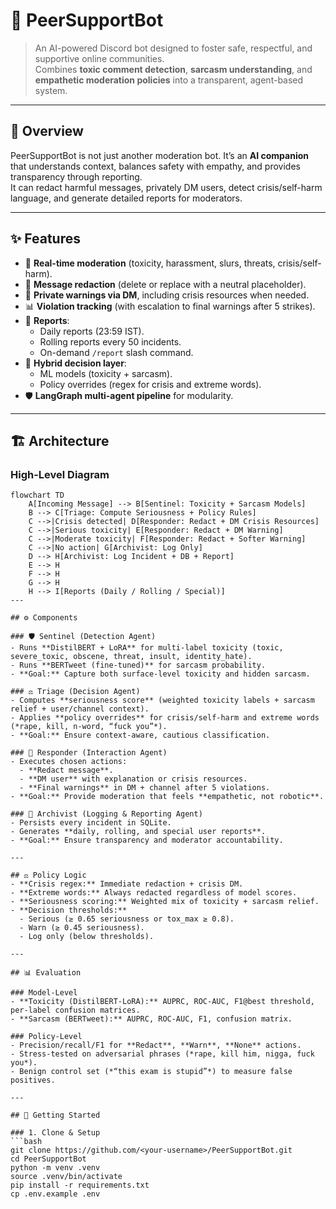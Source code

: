 # 🤖 PeerSupportBot

> An AI-powered Discord bot designed to foster safe, respectful, and supportive online communities.  
> Combines **toxic comment detection**, **sarcasm understanding**, and **empathetic moderation policies** into a transparent, agent-based system.

---

## 📖 Overview
PeerSupportBot is not just another moderation bot. It’s an **AI companion** that understands context, balances safety with empathy, and provides transparency through reporting.  
It can redact harmful messages, privately DM users, detect crisis/self-harm language, and generate detailed reports for moderators.

---

## ✨ Features
- 🔎 **Real-time moderation** (toxicity, harassment, slurs, threats, crisis/self-harm).
- 📝 **Message redaction** (delete or replace with a neutral placeholder).
- 📩 **Private warnings via DM**, including crisis resources when needed.
- 📊 **Violation tracking** (with escalation to final warnings after 5 strikes).
- 📅 **Reports**:
  - Daily reports (23:59 IST).
  - Rolling reports every 50 incidents.
  - On-demand `/report` slash command.
- 🧩 **Hybrid decision layer**:
  - ML models (toxicity + sarcasm).
  - Policy overrides (regex for crisis and extreme words).
- 🛡️ **LangGraph multi-agent pipeline** for modularity.

---

## 🏗️ Architecture

### High-Level Diagram
```mermaid
flowchart TD
    A[Incoming Message] --> B[Sentinel: Toxicity + Sarcasm Models]
    B --> C[Triage: Compute Seriousness + Policy Rules]
    C -->|Crisis detected| D[Responder: Redact + DM Crisis Resources]
    C -->|Serious toxicity| E[Responder: Redact + DM Warning]
    C -->|Moderate toxicity| F[Responder: Redact + Softer Warning]
    C -->|No action| G[Archivist: Log Only]
    D --> H[Archivist: Log Incident + DB + Report]
    E --> H
    F --> H
    G --> H
    H --> I[Reports (Daily / Rolling / Special)]
---

## ⚙️ Components

### 🛡️ Sentinel (Detection Agent)
- Runs **DistilBERT + LoRA** for multi-label toxicity (toxic, severe_toxic, obscene, threat, insult, identity_hate).
- Runs **BERTweet (fine-tuned)** for sarcasm probability.
- **Goal:** Capture both surface-level toxicity and hidden sarcasm.

### ⚖️ Triage (Decision Agent)
- Computes **seriousness score** (weighted toxicity labels + sarcasm relief + user/channel context).
- Applies **policy overrides** for crisis/self-harm and extreme words (*rape, kill, n-word, “fuck you”*).
- **Goal:** Ensure context-aware, cautious classification.

### 💬 Responder (Interaction Agent)
- Executes chosen actions:
  - **Redact message**.
  - **DM user** with explanation or crisis resources.
  - **Final warnings** in DM + channel after 5 violations.
- **Goal:** Provide moderation that feels **empathetic, not robotic**.

### 📜 Archivist (Logging & Reporting Agent)
- Persists every incident in SQLite.
- Generates **daily, rolling, and special user reports**.
- **Goal:** Ensure transparency and moderator accountability.

---

## ⚖️ Policy Logic
- **Crisis regex:** Immediate redaction + crisis DM.
- **Extreme words:** Always redacted regardless of model scores.
- **Seriousness scoring:** Weighted mix of toxicity + sarcasm relief.
- **Decision thresholds:**
  - Serious (≥ 0.65 seriousness or tox_max ≥ 0.8).
  - Warn (≥ 0.45 seriousness).
  - Log only (below thresholds).

---

## 📊 Evaluation

### Model-Level
- **Toxicity (DistilBERT-LoRA):** AUPRC, ROC-AUC, F1@best threshold, per-label confusion matrices.
- **Sarcasm (BERTweet):** AUPRC, ROC-AUC, F1, confusion matrix.

### Policy-Level
- Precision/recall/F1 for **Redact**, **Warn**, **None** actions.
- Stress-tested on adversarial phrases (*rape, kill him, nigga, fuck you*).
- Benign control set (*“this exam is stupid”*) to measure false positives.

---

## 🚀 Getting Started

### 1. Clone & Setup
```bash
git clone https://github.com/<your-username>/PeerSupportBot.git
cd PeerSupportBot
python -m venv .venv
source .venv/bin/activate
pip install -r requirements.txt
cp .env.example .env
